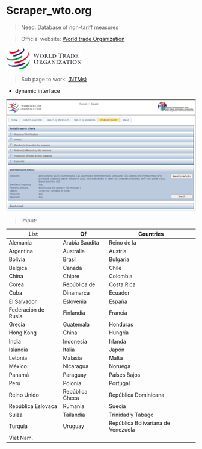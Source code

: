 Scraper_wto.org
===
>Need: Database of non-tariff measures  

>Official website: [World trade Organization](https://www.wto.org)  


<img src="images/logo_en.gif" width="200">


>Sub page to work: [(NTMs)](https://i-tip.wto.org/goods/Forms/TableView.aspx)  

* dynamic interface

<img src="images/Captura.png" width="600">


>Imput:



|List | Of | Countries |
|------------|-----------------|--------------|
| Alemania | Arabia Saudita | Reino de la |
| Argentina | Australia | Austria | 
| Bolivia| Brasil| Bulgaria|
| Bélgica| Canadá| Chile|
| China| Chipre| Colombia|
| Corea| República de| Costa Rica|
| Cuba| Dinamarca| Ecuador|
| El Salvador| Eslovenia| España| Estados Unidos de América| Estonia|
| Federación de Rusia| Finlandia| Francia|
| Grecia| Guatemala| Honduras|
| Hong Kong| China|Hungría|
| India| Indonesia| Irlanda| 
| Islandia| Italia| Japón|
| Letonia|Malasia| Malta|
| México| Nicaragua| Noruega|
| Panamá| Paraguay| Países Bajos|
| Perú| Polonia | Portugal|
| Reino Unido| República Checa| República Dominicana|
| República Eslovaca| Rumania| Suecia| 
| Suiza| Tailandia| Trinidad y Tabago|
| Turquía| Uruguay| República Bolivariana de Venezuela|
| Viet Nam.
